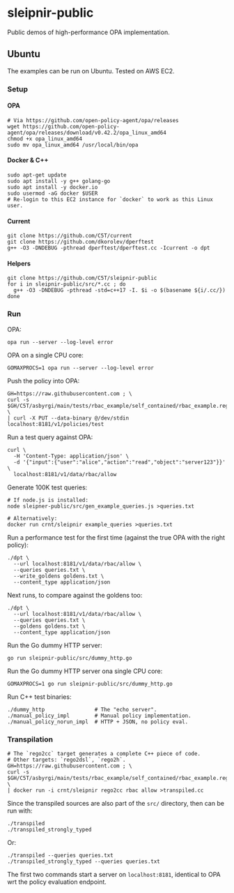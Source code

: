# sleipnir-public

Public demos of high-performance OPA implementation.

## Ubuntu

The examples can be run on Ubuntu. Tested on AWS EC2.

### Setup

#### OPA

```
# Via https://github.com/open-policy-agent/opa/releases
wget https://github.com/open-policy-agent/opa/releases/download/v0.42.2/opa_linux_amd64
chmod +x opa_linux_amd64 
sudo mv opa_linux_amd64 /usr/local/bin/opa
```

#### Docker & C++

```
sudo apt-get update
sudo apt install -y g++ golang-go
sudo apt install -y docker.io
sudo usermod -aG docker $USER
# Re-login to this EC2 instance for `docker` to work as this Linux user.
```

#### Current

```
git clone https://github.com/C5T/current
git clone https://github.com/dkorolev/dperftest
g++ -O3 -DNDEBUG -pthread dperftest/dperftest.cc -Icurrent -o dpt
```

#### Helpers

```
git clone https://github.com/C5T/sleipnir-public
for i in sleipnir-public/src/*.cc ; do
  g++ -O3 -DNDEBUG -pthread -std=c++17 -I. $i -o $(basename ${i/.cc/})
done
```

### Run

OPA:

```
opa run --server --log-level error
```

OPA on a single CPU core:

```
GOMAXPROCS=1 opa run --server --log-level error
```

Push the policy into OPA:

```
GH=https://raw.githubusercontent.com ; \
curl -s $GH/C5T/asbyrgi/main/tests/rbac_example/self_contained/rbac_example.rego \
| curl -X PUT --data-binary @/dev/stdin localhost:8181/v1/policies/test
```

Run a test query against OPA:

```
curl \
  -H 'Content-Type: application/json' \
  -d '{"input":{"user":"alice","action":"read","object":"server123"}}' \
  localhost:8181/v1/data/rbac/allow
```

Generate 100K test queries:

```
# If node.js is installed:
node sleipner-public/src/gen_example_queries.js >queries.txt

# Alternatively:
docker run crnt/sleipnir example_queries >queries.txt
```

Run a performance test for the first time (against the true OPA with the right policy):

```
./dpt \
  --url localhost:8181/v1/data/rbac/allow \
  --queries queries.txt \
  --write_goldens goldens.txt \
  --content_type application/json
```

Next runs, to compare against the goldens too:

```
./dpt \
  --url localhost:8181/v1/data/rbac/allow \
  --queries queries.txt \
  --goldens goldens.txt \
  --content_type application/json
```

Run the Go dummy HTTP server:

```
go run sleipnir-public/src/dummy_http.go
```

Run the Go dummy HTTP server ona single CPU core:

```
GOMAXPROCS=1 go run sleipnir-public/src/dummy_http.go
```

Run C++ test binaries:

```
./dummy_http                # The "echo server".
./manual_policy_impl        # Manual policy implementation.
./manual_policy_norun_impl  # HTTP + JSON, no policy eval.
```

### Transpilation

```
# The `rego2cc` target generates a complete C++ piece of code.
# Other targets: `rego2dsl`, `rego2h`.
GH=https://raw.githubusercontent.com ; \
curl -s $GH/C5T/asbyrgi/main/tests/rbac_example/self_contained/rbac_example.rego \
| docker run -i crnt/sleipnir rego2cc rbac allow >transpiled.cc
```

Since the transpiled sources are also part of the `src/` directory, then can be run with:

```
./transpiled
./transpiled_strongly_typed
```

Or:

```
./transpiled --queries queries.txt
./transpiled_strongly_typed --queries queries.txt
```

The first two commands start a server on `localhost:8181`, identical to OPA wrt the policy evaluation endpoint.
